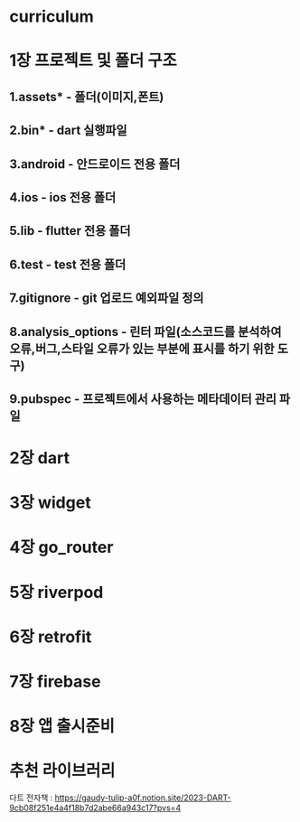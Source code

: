 # curriculum

# 1장 프로젝트 및 폴더 구조
## 1.assets* - 폴더(이미지,폰트)
## 2.bin* - dart 실행파일
## 3.android - 안드로이드 전용 폴더
## 4.ios - ios 전용 폴더
## 5.lib - flutter 전용 폴더
## 6.test - test 전용 폴더
## 7.gitignore - git 업로드 예외파일 정의
## 8.analysis_options - 린터 파일(소스코드를 분석하여 오류,버그,스타일 오류가 있는 부분에 표시를 하기 위한 도구)
## 9.pubspec - 프로젝트에서 사용하는 메타데이터 관리 파일

# 2장 dart
# 3장 widget
# 4장 go_router
# 5장 riverpod
# 6장 retrofit
# 7장 firebase
# 8장 앱 출시준비

# 추천 라이브러리



다트 전자책 : https://gaudy-tulip-a0f.notion.site/2023-DART-9cb08f251e4a4f18b7d2abe66a943c17?pvs=4
